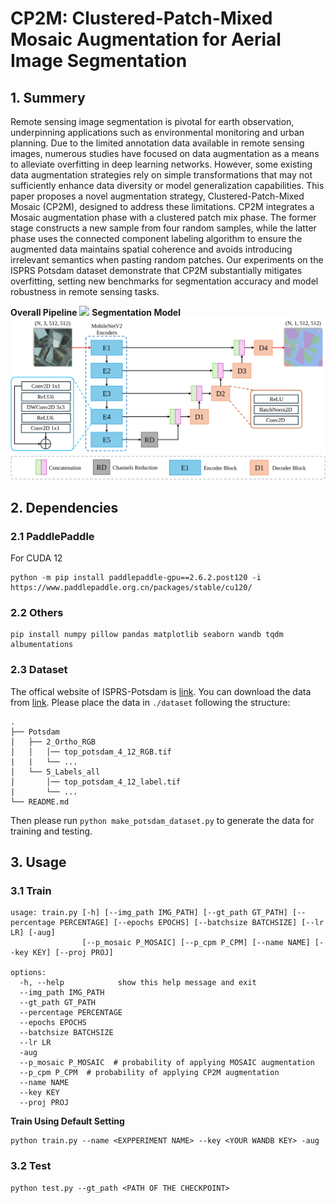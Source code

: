 # CP2M: Clustered-Patch-Mixed Mosaic Augmentation for Aerial Image Segmentation


## 1. Summery

Remote sensing image segmentation is pivotal for earth observation, underpinning applications such as environmental monitoring and urban planning. Due to the limited annotation data available in remote sensing images, numerous studies have focused on data augmentation as a means to alleviate overfitting in deep learning networks. However, some existing data augmentation strategies rely on simple transformations that may not sufficiently enhance data diversity or model generalization capabilities. This paper proposes a novel augmentation strategy, Clustered-Patch-Mixed Mosaic (CP2M), designed to address these limitations. CP2M integrates a Mosaic augmentation phase with a clustered patch mix phase. The former stage constructs a new sample from four random samples, while the latter phase uses the connected component labeling algorithm to ensure the augmented data maintains spatial coherence and avoids introducing irrelevant semantics when pasting random patches. Our experiments on the ISPRS Potsdam dataset demonstrate that CP2M substantially mitigates overfitting, setting new benchmarks for segmentation accuracy and model robustness in remote sensing tasks.


**Overall Pipeline**
![](./assets/cp2m.svg)
**Segmentation Model**
![](./assets/cp2m-unet.svg)

## 2. Dependencies

### 2.1 PaddlePaddle

For CUDA 12

```
python -m pip install paddlepaddle-gpu==2.6.2.post120 -i https://www.paddlepaddle.org.cn/packages/stable/cu120/
```

### 2.2 Others

```
pip install numpy pillow pandas matplotlib seaborn wandb tqdm albumentations
```

### 2.3 Dataset

The offical website of ISPRS-Potsdam is [link](https://www.isprs.org/education/benchmarks/UrbanSemLab/2d-sem-label-potsdam.aspx). You can download the data from [link](https://www.isprs.org/education/benchmarks/UrbanSemLab/default.aspx). Please place the data in `./dataset` following the structure:

```
.
├── Potsdam
│   ├── 2_Ortho_RGB
│   │   │── top_potsdam_4_12_RGB.tif
|   |   └── ...
│   └── 5_Labels_all
│       │── top_potsdam_4_12_label.tif
|       └── ...
└── README.md
```

Then please run `python make_potsdam_dataset.py` to generate the data for training and testing.

## 3. Usage

### 3.1 Train

```
usage: train.py [-h] [--img_path IMG_PATH] [--gt_path GT_PATH] [--percentage PERCENTAGE] [--epochs EPOCHS] [--batchsize BATCHSIZE] [--lr LR] [-aug]
                [--p_mosaic P_MOSAIC] [--p_cpm P_CPM] [--name NAME] [--key KEY] [--proj PROJ]

options:
  -h, --help            show this help message and exit
  --img_path IMG_PATH  
  --gt_path GT_PATH
  --percentage PERCENTAGE
  --epochs EPOCHS
  --batchsize BATCHSIZE
  --lr LR
  -aug
  --p_mosaic P_MOSAIC  # probability of applying MOSAIC augmentation
  --p_cpm P_CPM  # probability of applying CP2M augmentation
  --name NAME
  --key KEY
  --proj PROJ
```

**Train Using Default Setting**

```
python train.py --name <EXPPERIMENT NAME> --key <YOUR WANDB KEY> -aug
```

### 3.2 Test

```
python test.py --gt_path <PATH OF THE CHECKPOINT>
```


